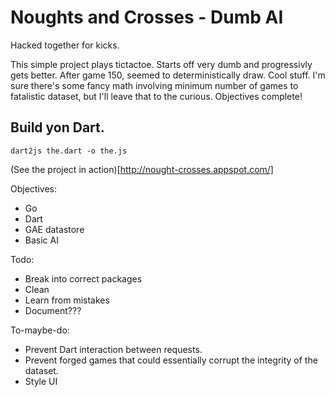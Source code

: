 Noughts and Crosses - Dumb AI
=========

Hacked together for kicks.

This simple project plays tictactoe. Starts off very dumb and progressivly gets better. After game 150, seemed to deterministically draw. Cool stuff. I'm sure there's some fancy math involving minimum number of games to fatalistic dataset, but I'll leave that to the curious. Objectives complete!

Build yon Dart.
---
`dart2js the.dart -o the.js`

(See the project in action)[http://nought-crosses.appspot.com/]

Objectives:

- Go
- Dart
- GAE datastore
- Basic AI

Todo:

- Break into correct packages
- Clean
- Learn from mistakes
- Document???

To-maybe-do:

- Prevent Dart interaction between requests.
- Prevent forged games that could essentially corrupt the integrity of the dataset.
- Style UI